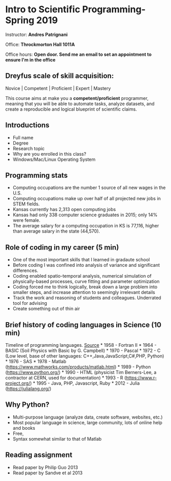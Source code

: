 # Intro to Scientific Programming-Spring 2019

Instructor: **Andres Patrignani**

Office: **Throckmorton Hall 1011A**

Office hours: **Open door. Send me an email to set an appointment to ensure I'm in the office**

## Dreyfus scale of skill acquisition:

Novice | Competent | Proficient | Expert | Mastery

This course aims at make you a **competent/proficient** programmer, meaning that you will be able to automate tasks, analyze datasets, and create a reproducible and logical blueprint of scientific claims.

## Introductions

* Full name
* Degree
* Research topic
* Why are you enrolled in this class?
* Windows/Mac/Linux Operating System

## Programming stats
* Computing occupations are the number 1 source of all new wages in the U.S. 
* Computing occupations make up over half of all projected new jobs in STEM fields.
* Kansas currently has 2,313 open computing jobs
* Kansas had only 338 computer science graduates in 2015; only 14% were female.
* The average salary for a computing occupation in KS is 77,116, higher than average salary in the state (44,570).

## Role of coding in my career (5 min)
* One of the most important skills that I learned in gradaute school
* Before coding I was confined into analysis of variance and significant differences. 
* Coding enabled spatio-temporal analysis, numerical simulation of physically-based processes, curve fitting and parameter optimization
* Coding forced me to think logically, break down a large problem into smaller steps, and increase attention to seemingly irrelevant details
* Track the work and reasoning of students and colleagues. Underrated tool for advising
* Create something out of thin air

## Brief history of coding languages in Science (10 min)
Timeline of programming languages. [Source](https://www.wikiwand.com/en/Timeline_of_programming_languages)
    * 1958 - Fortran II
    * 1964 - BASIC (Soil Physics with Basic by G. Campbell)
    * 1970 - Pascal
    * 1972 - C (Low level, base of other languages: C++,Java,JavaScript,C#,PHP, Python)
    * 1976 - SAS
    * 1978 - Matlab (https://www.mathworks.com/products/matlab.html)
    * 1989 - Python (https://www.python.org/)
    * 1990 - HTML (physicist Tim Berners-Lee, a contractor at CERN, used for documentation)
    * 1993 - R (https://www.r-project.org/)
    * 1995 - Java, PHP, Javascript, Ruby
    * 2012 - Julia (https://julialang.org/)

## Why Python?

* Multi-purpose language (analyze data, create software, websites, etc.)
* Most popular language in science, large community, lots of online help and books
* Free, 
* Syntax somewhat similar to that of Matlab

## Reading assignment
* Read paper by Philip Guo 2013
* Read paper by Sandve et al 2013
